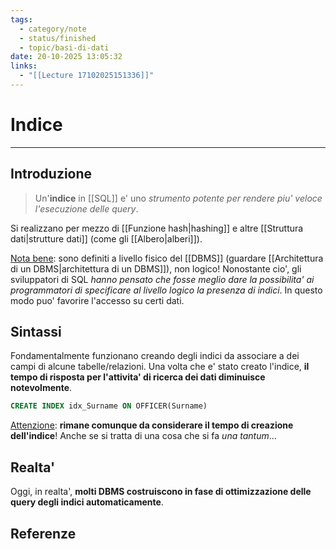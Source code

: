```yaml
---
tags:
  - category/note
  - status/finished
  - topic/basi-di-dati
date: 20-10-2025 13:05:32
links:
  - "[[Lecture 17102025151336]]"
---
```

# Indice
---
## Introduzione
> Un'**indice** in [[SQL]] e' uno _strumento potente per rendere piu' veloce l'esecuzione delle query_.

Si realizzano per mezzo di [[Funzione hash|hashing]] e altre [[Struttura dati|strutture dati]] (come gli [[Albero|alberi]]).

<u>Nota bene</u>: sono definiti a livello fisico del [[DBMS]] (guardare [[Architettura di un DBMS|architettura di un DBMS]]), non logico! Nonostante cio', gli sviluppatori di SQL _hanno pensato che fosse meglio dare la possibilita' ai programmatori di specificare al livello logico la presenza di indici_. In questo modo puo' favorire l'accesso su certi dati.

## Sintassi
Fondamentalmente funzionano creando degli indici da associare a dei campi di alcune tabelle/relazioni. Una volta che e' stato creato l'indice, **il tempo di risposta per l'attivita' di ricerca dei dati diminuisce notevolmente**.
```SQL
CREATE INDEX idx_Surname ON OFFICER(Surname)
```

<u>Attenzione</u>: **rimane comunque da considerare il tempo di creazione dell'indice**! Anche se si tratta di una cosa che si fa _una tantum_...

## Realta'
Oggi, in realta', **molti DBMS costruiscono in fase di ottimizzazione delle query degli indici automaticamente**.

## Referenze